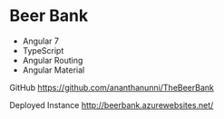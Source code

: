 # Beer Bank
* Angular 7
* TypeScript
* Angular Routing
* Angular Material

GitHub
https://github.com/ananthanunni/TheBeerBank

Deployed Instance
http://beerbank.azurewebsites.net/